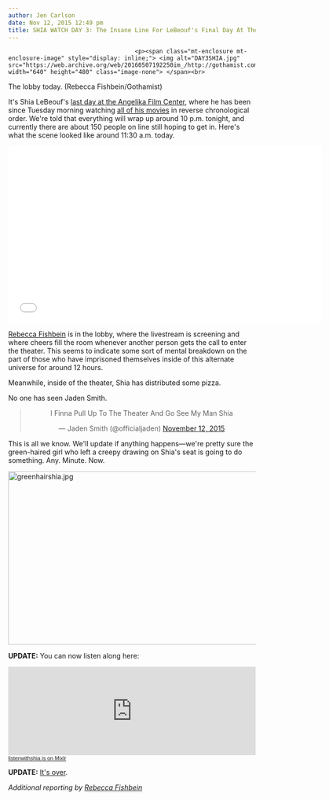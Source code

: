 ```yaml
---
author: Jen Carlson
date: Nov 12, 2015 12:49 pm
title: SHIA WATCH DAY 3: The Insane Line For LeBeouf's Final Day At The Angelika
---
```


	
										<p><span class="mt-enclosure mt-enclosure-image" style="display: inline;"> <img alt="DAY3SHIA.jpg" src="https://web.archive.org/web/20160507192250im_/http://gothamist.com/attachments/arts_jen/DAY3SHIA.jpg" width="640" height="480" class="image-none"> </span><br>
<span class="photo_caption">The lobby today. (Rebecca Fishbein/Gothamist)</span></p>

<p>It&apos;s Shia LeBeouf&apos;s <a href="https://web.archive.org/web/20160507192250/http://gothamist.com/2015/11/12/shia_day_3_still_got_it.php">last day at the Angelika Film Center</a>, where he has been since Tuesday morning watching <a href="https://web.archive.org/web/20160507192250/http://gothamist.com/tags/allmymovies">all of his movies</a> in reverse chronological order. We&apos;re told that everything will wrap up around 10 p.m. tonight, and currently there are about 150 people on line still hoping to get in. Here&apos;s what the scene looked like around 11:30 a.m. today.</p>

<p><iframe frameborder="0" width="640" height="360" src="//web.archive.org/web/20160507192250if_/http://www.dailymotion.com/embed/video/k1FvzEo9hrbHW9dOk0J" allowfullscreen></iframe></p>

<p><a href="https://web.archive.org/web/20160507192250/http://twitter.com/bfishbfish">Rebecca Fishbein</a> is in the lobby, where the livestream is screening and where cheers fill the room whenever another person gets the call to enter the theater. This seems to indicate some sort of mental breakdown on the part of those who have imprisoned themselves inside of this alternate universe for around 12 hours.</p>

<p>Meanwhile, inside of the theater, Shia has distributed some pizza. </p>

<p>No one has seen Jaden Smith. </p>

<center><blockquote class="twitter-tweet" lang="en"><p lang="en" dir="ltr">I Finna Pull Up To The Theater And Go See My Man Shia</p>&#x2014; Jaden Smith (@officialjaden) <a href="https://web.archive.org/web/20160507192250/https://twitter.com/officialjaden/status/664629989883715584">November 12, 2015</a></blockquote>
<script async src="//web.archive.org/web/20160507192250js_/http://platform.twitter.com/widgets.js" charset="utf-8"></script></center>

<p>This is all we know. We&apos;ll update if anything happens&#x2014;we&apos;re pretty sure the green-haired girl who left a creepy drawing on Shia&apos;s seat is going to do something. Any. Minute. Now.</p>

<p><span class="mt-enclosure mt-enclosure-image" style="display: inline;"> <img alt="greenhairshia.jpg" src="https://web.archive.org/web/20160507192250im_/http://gothamist.com/attachments/arts_jen/greenhairshia.jpg" width="640" height="353" class="image-none"> </span></p>

<p><strong>UPDATE:</strong> You can now listen along here: </p>

<p><iframe src="https://web.archive.org/web/20160507192250if_/https://mixlr.com/listenwithshia/embed" width="100%" height="180px" scrolling="no" frameborder="no" marginheight="0" marginwidth="0"></iframe><small><a href="https://web.archive.org/web/20160507192250/http://mixlr.com/listenwithshia" style="color:#1a1a1a;text-align:left; font-family:Helvetica, sans-serif; font-size:11px;">listenwithshia is on Mixlr</a></small></p>

<p><strong>UPDATE:</strong> <a href="https://web.archive.org/web/20160507192250/http://gothamist.com/2015/11/12/shia_finale.php">It&apos;s over</a>.</p>

<p><em>Additional reporting by <a href="https://web.archive.org/web/20160507192250/http://twitter.com/bfishbfish">Rebecca Fishbein</a></em></p>					
										
									
				
